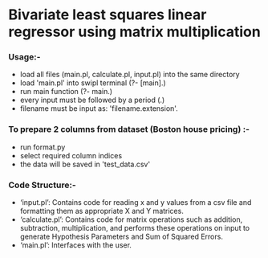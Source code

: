 # Bivariate least squares linear regressor using matrix multiplication

### Usage:-

* load all files (main.pl, calculate.pl, input.pl) into the same directory
* load 'main.pl' into swipl terminal (?- [main].)
* run main function (?- main.)
* every input must be followed by a period (.)
* filename must be input as: 'filename.extension'.

### To prepare 2 columns from dataset (Boston house pricing) :-

* run format.py
* select required column indices
* the data will be saved in 'test_data.csv'


### Code Structure:-

* ‘input.pl’: Contains code for reading x and y values from a csv file and formatting them as appropriate X and Y matrices.
* ‘calculate.pl’: Contains code for matrix operations such as addition, subtraction, multiplication, and performs these operations on input to generate Hypothesis Parameters and Sum of Squared Errors.
* ‘main.pl’: Interfaces with the user.
